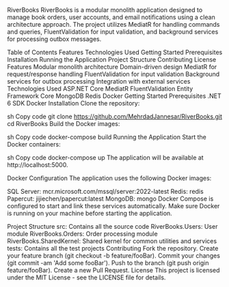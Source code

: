 RiverBooks
RiverBooks is a modular monolith application designed to manage book orders, user accounts, and email notifications using a clean architecture approach. The project utilizes MediatR for handling commands and queries, FluentValidation for input validation, and background services for processing outbox messages.

Table of Contents
Features
Technologies Used
Getting Started
Prerequisites
Installation
Running the Application
Project Structure
Contributing
License
Features
Modular monolith architecture
Domain-driven design
MediatR for request/response handling
FluentValidation for input validation
Background services for outbox processing
Integration with external services
Technologies Used
ASP.NET Core
MediatR
FluentValidation
Entity Framework Core
MongoDB
Redis
Docker
Getting Started
Prerequisites
.NET 6 SDK
Docker
Installation
Clone the repository:

sh
Copy code
git clone https://github.com/MehrdadJannesar/RiverBooks.git
cd RiverBooks
Build the Docker images:

sh
Copy code
docker-compose build
Running the Application
Start the Docker containers:

sh
Copy code
docker-compose up
The application will be available at http://localhost:5000.

Docker Configuration
The application uses the following Docker images:

SQL Server: mcr.microsoft.com/mssql/server:2022-latest
Redis: redis
Papercut: jijiechen/papercut:latest
MongoDB: mongo
Docker Compose is configured to start and link these services automatically. Make sure Docker is running on your machine before starting the application.

Project Structure
src: Contains all the source code
RiverBooks.Users: User module
RiverBooks.Orders: Order processing module
RiverBooks.SharedKernel: Shared kernel for common utilities and services
tests: Contains all the test projects
Contributing
Fork the repository.
Create your feature branch (git checkout -b feature/fooBar).
Commit your changes (git commit -am 'Add some fooBar').
Push to the branch (git push origin feature/fooBar).
Create a new Pull Request.
License
This project is licensed under the MIT License - see the LICENSE file for details.
